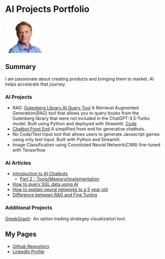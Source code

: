 # AI Projects Portfolio
<img src="Ward_Portrait_Small.jpg" alt="drawing" width="125"/>


## Summary
I am passionate about creating products and bringing them to market.  AI helps accelerate that journey.

### AI Projects
+ RAG: [Gutenberg Library AI Query Tool](https://gutenberg.streamlit.app/) A Retrieval Augmented Generation(RAG) tool that allows you to query books from the Gutenberg library that were not included in the ChatGPT-3.5-Turbo model. Built using Python and deployed with Streamlit. [Code](https://gutenberg.streamlit.app/)
+ [Chatbot Front End](https://appchatpy-lg3uuisgagqdcuik8wgkfg.streamlit.app/) A simplified front end for generative chatbots.
+ No Code/Text Input tool that allows users to generate Javascript games using only text input.  Built with Python and Streamlit.
+ Image Classification using Convoluted Neural Network(CNN) fine-tuned with Tensorflow

### AI Articles
+ [Introduction to AI Chatbots ](https://www.linkedin.com/pulse/introduction-how-ai-modular-chatbots-work-part-1-ward-greunke-q4xqc)
  + [Part 2 - Tools/Memory/Implementation](https://www.linkedin.com/pulse/introduction-components-ai-chat-application-part-2-ward-greunke-c94sc)
+ [How to query SQL data using AI](https://www.linkedin.com/pulse/how-query-your-sql-data-ai-ward-greunke-l6zoc/?trackingId=Zq4mBIXgQAqtjaMPpLPkEQ%3D%3D)
+ [How to explain neural networks to a 5 year old](https://www.linkedin.com/pulse/want-understand-how-neural-networks-work-just-ask-friend-ward-greunke-abngc)
+ [Difference between RAG and Fine Tuning](https://www.linkedin.com/feed/update/urn:li:linkedInArticle:7179593602287763456/)


### Additional Projects
[GreekGraph](https://www.greekgraph.com)- An option trading strategey visualization tool.

## My Pages
- [Github Repository](https://github.com/wgreunke)
- [LinkedIn Profile](https://www.linkedin.com/in/wgreunke/)
